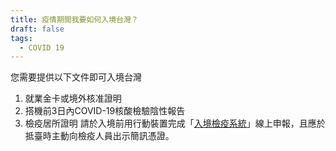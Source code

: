 ```yaml
---
title: 疫情期間我要如何入境台灣？
draft: false
tags:
  - COVID 19
---
```

您需要提供以下文件即可入境台灣

1. 就業金卡或境外核准證明
2. 搭機前3日內COVID-19核酸檢驗陰性報告
3. 檢疫居所證明
請於入境前用行動裝置完成「[入境檢疫系統](<https://hdhq.mohw.gov.tw/> "至入境檢疫系統")」線上申報，且應於抵臺時主動向檢疫人員出示簡訊憑證。
